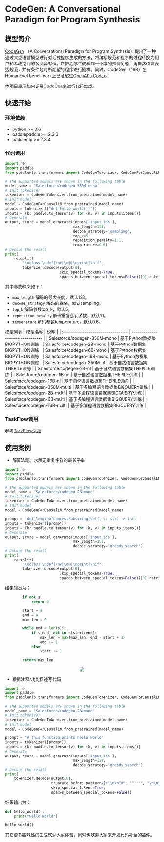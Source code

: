 # CodeGen: A Conversational Paradigm for Program Synthesis

## 模型简介

[CodeGen](https://arxiv.org/pdf/2203.13474.pdf) （A Conversational Paradigm for Program Synthesis）提出了一种通过大型语言模型进行对话式程序生成的方法，将编写规范和程序的过程转换为用户和系统之间的多回合对话。它把程序生成看作一个序列预测问题，用自然语言表达规范，并有条件地对所期望的程序进行抽样。同时，CodeGen（16B）在HumanEval benchmark上已经超过[OpenAI's Codex](https://arxiv.org/pdf/2107.03374.pdf)。

本项目展示如何调用CodeGen来进行代码生成。

## 快速开始

### 环境依赖

  - python >= 3.6
  - paddlepaddle >= 2.3.0
  - paddlenlp >= 2.3.4

### 代码调用

```python
import re
import paddle
from paddlenlp.transformers import CodeGenTokenizer, CodeGenForCausalLM

# The supported models are shown in the following table
model_name = 'Salesforce/codegen-350M-mono'
# Init tokenizer
tokenizer = CodeGenTokenizer.from_pretrained(model_name)
# Init model
model = CodeGenForCausalLM.from_pretrained(model_name)
inputs = tokenizer(["def hello_world():"])
inputs = {k: paddle.to_tensor(v) for (k, v) in inputs.items()}
# Generate
output, score = model.generate(inputs['input_ids'],
                               max_length=128,
                               decode_strategy='sampling',
                               top_k=5,
                               repetition_penalty=1.1,
                               temperature=0.6)
# Decode the result
print(
    re.split(
        "\nclass|\ndef|\n#|\n@|\nprint|\nif",
        tokenizer.decode(output[0],
                         skip_special_tokens=True,
                         spaces_between_special_tokens=False))[0].rstrip())
```

其中参数释义如下：
- `max_length` 解码的最大长度，默认128。
- `decode_strategy` 解码的策略，默认sampling。
- `top_k` 解码参数top_k，默认5。
- `repetition_penalty` 解码重复惩罚系数，默认1.1。
- `temperature` 解码参数temperature，默认0.6。

模型列表
| 模型名称                           | 说明                         |
| :--------------------------------- | -------------------------------- |
| Salesforce/codegen-350M-mono             | 基于Python数据集BIGPYTHON训练  |
| Salesforce/codegen-2B-mono             | 基于Python数据集BIGPYTHON训练  |
| Salesforce/codegen-6B-mono             | 基于Python数据集BIGPYTHON训练  |
| Salesforce/codegen-16B-mono             | 基于Python数据集BIGPYTHON训练  |
| Salesforce/codegen-350M-nl             | 基于自然语言数据集THEPILE训练  |
| Salesforce/codegen-2B-nl             | 基于自然语言数据集THEPILE训练  |
| Salesforce/codegen-6B-nl             | 基于自然语言数据集THEPILE训练  |
| Salesforce/codegen-16B-nl             | 基于自然语言数据集THEPILE训练  |
| Salesforce/codegen-350M-multi             | 基于多编程语言数据集BIGQUERY训练  |
| Salesforce/codegen-2B-multi            | 基于多编程语言数据集BIGQUERY训练  |
| Salesforce/codegen-6B-multi             | 基于多编程语言数据集BIGQUERY训练  |
| Salesforce/codegen-16B-multi             | 基于多编程语言数据集BIGQUERY训练  |

### TaskFlow调用
参考[TaskFlow文档](https://github.com/PaddlePaddle/PaddleNLP/blob/develop/docs/model_zoo/taskflow.md)

## 使用案例
- 解算法题。求解无重复字符的最长子串
```python
import re
import paddle
from paddlenlp.transformers import CodeGenTokenizer, CodeGenForCausalLM

# The supported models are shown in the following table
model_name = 'Salesforce/codegen-2B-mono'
# Init tokenizer
tokenizer = CodeGenTokenizer.from_pretrained(model_name)
# Init model
model = CodeGenForCausalLM.from_pretrained(model_name)

prompt = "def lengthOfLongestSubstring(self, s: str) -> int:"
inputs = tokenizer([prompt])
inputs = {k: paddle.to_tensor(v) for (k, v) in inputs.items()}
# Generate
output, score = model.generate(inputs['input_ids'],
                               max_length=256,
                               decode_strategy='greedy_search')
# Decode the result
print(
    re.split(
        "\nclass|\ndef|\n#|\n@|\nprint|\nif",
        tokenizer.decode(output[0],
                         skip_special_tokens=True,
                         spaces_between_special_tokens=False))[0].rstrip())
```
结果输出为：
```python
        if not s:
            return 0

        start = 0
        end = 0
        max_len = 0

        while end < len(s):
            if s[end] not in s[start:end]:
                max_len = max(max_len, end - start + 1)
                end += 1
            else:
                start += 1

        return max_len
```
<p align="center">
<img src="https://user-images.githubusercontent.com/24390500/182512164-946d959c-57b1-49e6-b9a5-be47281d1ee2.png"/> <br />
</p>

- 根据注释/功能描述写代码

```python
import re
import paddle
from paddlenlp.transformers import CodeGenTokenizer, CodeGenForCausalLM

# The supported models are shown in the following table
model_name = 'Salesforce/codegen-2B-mono'
# Init tokenizer
tokenizer = CodeGenTokenizer.from_pretrained(model_name)
# Init model
model = CodeGenForCausalLM.from_pretrained(model_name)

prompt = "# this function prints hello world"
inputs = tokenizer([prompt])
inputs = {k: paddle.to_tensor(v) for (k, v) in inputs.items()}
# Generate
output, score = model.generate(inputs['input_ids'],
                               max_length=128,
                               decode_strategy='greedy_search')
# Decode the result
print(
    tokenizer.decode(output[0],
                     truncate_before_pattern=[r"\n\n^#", "^'''", "\n\n\n"],
                     skip_special_tokens=True,
                     spaces_between_special_tokens=False))
```
结果输出为：
```python
def hello_world():
    print("Hello World")

hello_world()
```
其它更多趣味性的生成欢迎大家体验，同时也欢迎大家来开发代码补全的插件。
